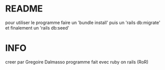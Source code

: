 # README
pour utiliser le programme faire un 'bundle install' puis un 'rails db:migrate' et finalement un 'rails db:seed'

# INFO
creer par Gregoire Dalmasso programme fait evec ruby on rails (RoR)
